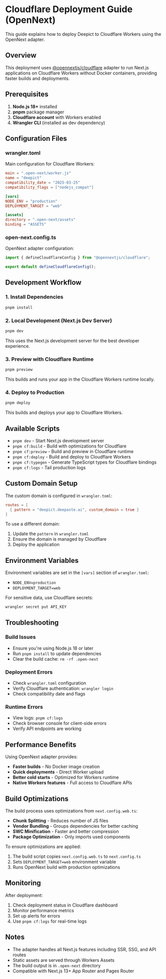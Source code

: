 # Cloudflare Deployment Guide (OpenNext)

This guide explains how to deploy Deepict to Cloudflare Workers using the OpenNext adapter.

## Overview

This deployment uses [@opennextjs/cloudflare](https://opennext.js.org/cloudflare) adapter to run Next.js applications on Cloudflare Workers without Docker containers, providing faster builds and deployments.

## Prerequisites

1. **Node.js 18+** installed
2. **pnpm** package manager
3. **Cloudflare account** with Workers enabled
4. **Wrangler CLI** (installed as dev dependency)

## Configuration Files

### wrangler.toml
Main configuration for Cloudflare Workers:
```toml
main = ".open-next/worker.js"
name = "deepict"
compatibility_date = "2025-03-25"
compatibility_flags = ["nodejs_compat"]

[vars]
NODE_ENV = "production"
DEPLOYMENT_TARGET = "web"

[assets]
directory = ".open-next/assets"
binding = "ASSETS"
```

### open-next.config.ts
OpenNext adapter configuration:
```typescript
import { defineCloudflareConfig } from "@opennextjs/cloudflare";

export default defineCloudflareConfig();
```

## Development Workflow

### 1. Install Dependencies
```bash
pnpm install
```

### 2. Local Development (Next.js Dev Server)
```bash
pnpm dev
```
This uses the Next.js development server for the best developer experience.

### 3. Preview with Cloudflare Runtime
```bash
pnpm preview
```
This builds and runs your app in the Cloudflare Workers runtime locally.

### 4. Deploy to Production
```bash
pnpm deploy
```
This builds and deploys your app to Cloudflare Workers.

## Available Scripts

- `pnpm dev` - Start Next.js development server
- `pnpm cf:build` - Build with optimizations for Cloudflare
- `pnpm cf:preview` - Build and preview in Cloudflare runtime
- `pnpm cf:deploy` - Build and deploy to Cloudflare Workers
- `pnpm cf:typegen` - Generate TypeScript types for Cloudflare bindings
- `pnpm cf:logs` - Tail production logs

## Custom Domain Setup

The custom domain is configured in `wrangler.toml`:
```toml
routes = [
  { pattern = "deepict.deepaste.ai", custom_domain = true }
]
```

To use a different domain:
1. Update the `pattern` in `wrangler.toml`
2. Ensure the domain is managed by Cloudflare
3. Deploy the application

## Environment Variables

Environment variables are set in the `[vars]` section of `wrangler.toml`:
- `NODE_ENV=production`
- `DEPLOYMENT_TARGET=web`

For sensitive data, use Cloudflare secrets:
```bash
wrangler secret put API_KEY
```

## Troubleshooting

### Build Issues
- Ensure you're using Node.js 18 or later
- Run `pnpm install` to update dependencies
- Clear the build cache: `rm -rf .open-next`

### Deployment Errors
- Check `wrangler.toml` configuration
- Verify Cloudflare authentication: `wrangler login`
- Check compatibility date and flags

### Runtime Errors
- View logs: `pnpm cf:logs`
- Check browser console for client-side errors
- Verify API endpoints are working

## Performance Benefits

Using OpenNext adapter provides:
- **Faster builds** - No Docker image creation
- **Quick deployments** - Direct Worker upload
- **Better cold starts** - Optimized for Workers runtime
- **Native Workers features** - Full access to Cloudflare APIs

## Build Optimizations

The build process uses optimizations from `next.config.web.ts`:
- **Chunk Splitting** - Reduces number of JS files
- **Vendor Bundling** - Groups dependencies for better caching
- **SWC Minification** - Faster and better compression
- **Package Optimization** - Only imports used components

To ensure optimizations are applied:
1. The build script copies `next.config.web.ts` to `next.config.ts`
2. Sets `DEPLOYMENT_TARGET=web` environment variable
3. Runs OpenNext build with production optimizations

## Monitoring

After deployment:
1. Check deployment status in Cloudflare dashboard
2. Monitor performance metrics
3. Set up alerts for errors
4. Use `pnpm cf:logs` for real-time logs

## Notes

- The adapter handles all Next.js features including SSR, SSG, and API routes
- Static assets are served through Workers Assets
- The build output is in `.open-next` directory
- Compatible with Next.js 13+ App Router and Pages Router